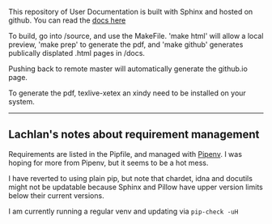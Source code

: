 This repository of User Documentation is built with Sphinx and hosted on github. You can read the [docs here](https://unsw-restech.github.io/)

To build, go into /source, and use the MakeFile. 'make html' will allow a local preview, 'make prep' to generate the pdf, and 'make github' generates publically displated .html pages in /docs. 

Pushing back to remote master will automatically generate the github.io page. 

To generate the pdf, texlive-xetex an xindy need to be installed on your system.

--------------------------------------------------------------------------
Lachlan's notes about requirement management
--------------------------------------------------------------------------

Requirements are listed in the Pipfile, and managed with [Pipenv](https://pipenv-fork.readthedocs.io/en/latest/basics.html).
I was hoping for more from Pipenv, but it seems to be a hot mess. 

I have reverted to using plain pip, but note that chardet, idna and docutils might not be updatable because Sphinx and Pillow
have upper version limits below their current versions.

I am currently running a regular venv and updating via `pip-check -uH`


